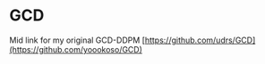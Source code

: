 # GCD
Mid link for my original GCD-DDPM
[https://github.com/udrs/GCD](https://github.com/yoookoso/GCD)
